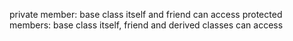 private member: base class itself and friend can access
protected members: base class itself, friend and derived classes can access

